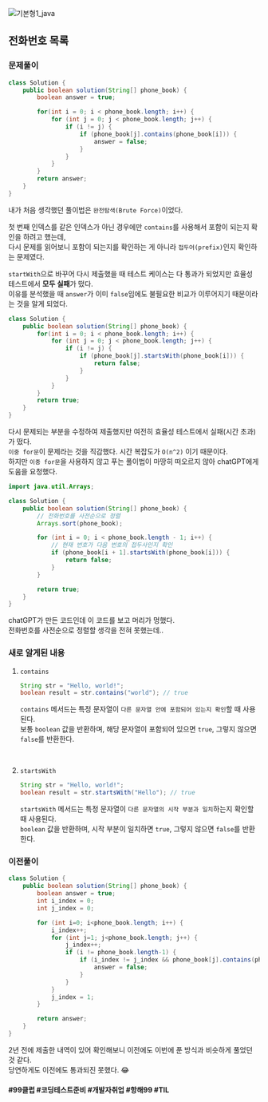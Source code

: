 ![기본형1_java](https://github.com/user-attachments/assets/6ac5189b-a4bd-44ae-a4d4-306d6e777973)

## 전화번호 목록

### 문제풀이
```java
class Solution {
    public boolean solution(String[] phone_book) {
        boolean answer = true;

        for(int i = 0; i < phone_book.length; i++) {
            for (int j = 0; j < phone_book.length; j++) {
                if (i != j) {
                    if (phone_book[j].contains(phone_book[i])) {
                        answer = false;
                    }
                }
            }
        }
        return answer;
    }
}
```
내가 처음 생각했던 풀이법은 `완전탐색(Brute Force)`이었다. <br>

첫 번째 인덱스를 같은 인덱스가 아닌 경우에만 `contains`를 사용해서 포함이 되는지 확인을 하려고 했는데, <br>
다시 문제를 읽어보니 포함이 되는지를 확인하는 게 아니라 `접두어(prefix)`인지 확인하는 문제였다. <br>

`startWith`으로 바꾸어 다시 제출했을 때 테스트 케이스는 다 통과가 되었지만 효율성 테스트에서 **모두 실패**가 떴다. <br>
이유를 분석했을 때 `answer`가 이미 `false`임에도 불필요한 비교가 이루어지기 때문이라는 것을 알게 되었다. <br>
```java
class Solution {
    public boolean solution(String[] phone_book) {
        for(int i = 0; i < phone_book.length; i++) {
            for (int j = 0; j < phone_book.length; j++) {
                if (i != j) {
                    if (phone_book[j].startsWith(phone_book[i])) {
                        return false;
                    }
                }
            }
        }
        return true;
    }
}
```
다시 문제되는 부분을 수정하여 제출했지만 여전히 효율성 테스트에서 실패(시간 초과)가 떴다. <br>
`이중 for문`이 문제라는 것을 직감했다. 시간 복잡도가 `O(n^2)` 이기 때문이다.<br>
하지만 `이중 for문`을 사용하지 않고 푸는 풀이법이 마땅히 떠오르지 않아 chatGPT에게 도움을 요청했다.

```java
import java.util.Arrays;

class Solution {
    public boolean solution(String[] phone_book) {
        // 전화번호를 사전순으로 정렬
        Arrays.sort(phone_book);

        for (int i = 0; i < phone_book.length - 1; i++) {
            // 현재 번호가 다음 번호의 접두사인지 확인
            if (phone_book[i + 1].startsWith(phone_book[i])) {
                return false;
            }
        }

        return true;
    }
}
```
chatGPT가 만든 코드인데 이 코드를 보고 머리가 멍했다. <br>
전화번호를 사전순으로 정렬할 생각을 전혀 못했는데..

### 새로 알게된 내용

1. `contains`


    ```java
    String str = "Hello, world!";
    boolean result = str.contains("world"); // true
    ```
    `contains` 메서드는 특정 문자열이 `다른 문자열 안에 포함되어 있는지 확인`할 때 사용된다. <br>
    보통 `boolean` 값을 반환하며, 해당 문자열이 포함되어 있으면 `true`, 그렇지 않으면 `false`를 반환한다.
    
<br>

2. `startsWith`

    ```java
    String str = "Hello, world!";
    boolean result = str.startsWith("Hello"); // true
    ```
    `startsWith` 메서드는 특정 문자열이 `다른 문자열의 시작 부분과 일치`하는지 확인할 때 사용된다. <br>
    `boolean` 값을 반환하며, 시작 부분이 일치하면 `true`, 그렇지 않으면 `false`를 반환한다.
    

### 이전풀이
```java
class Solution {
    public boolean solution(String[] phone_book) {
        boolean answer = true;
        int i_index = 0;
        int j_index = 0;

        for (int i=0; i<phone_book.length; i++) {
            i_index++;
            for (int j=1; j<phone_book.length; j++) {
                j_index++;
                if (i != phone_book.length-1) {
                    if (i_index != j_index && phone_book[j].contains(phone_book[i])) {
                        answer = false;
                    }
                }
            }
            j_index = 1;
        }

        return answer;
    }
}
```
2년 전에 제출한 내역이 있어 확인해보니 이전에도 이번에 푼 방식과 비슷하게 풀었던 것 같다. <br>
당연하게도 이전에도 통과되진 못했다. 😂


#### #99클럽 #코딩테스트준비 #개발자취업 #항해99 #TIL
